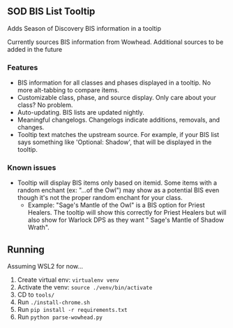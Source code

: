 ## SOD BIS List Tooltip

Adds Season of Discovery BIS information in a tooltip

Currently sources BIS information from Wowhead. Additional sources to be added in the future

### Features
* BIS information for all classes and phases displayed in a tooltip. No more alt-tabbing to compare items.
* Customizable class, phase, and source display. Only care about your class? No problem.
* Auto-updating. BIS lists are updated nightly.
* Meaningful changelogs. Changelogs indicate additions, removals, and changes.
* Tooltip text matches the upstream source. For example, if your BIS list says something like 'Optional: Shadow', that will be displayed in the tooltip.

### Known issues
* Tooltip will display BIS items only based on itemid. Some items with a random enchant (ex: "...of the Owl") may show as a potential BIS even though it's not the proper random enchant for your class.
    * Example: "Sage's Mantle of the Owl" is a BIS option for Priest Healers. The tooltip will show this correctly for Priest Healers but will also show for Warlock DPS as they want " Sage's Mantle of Shadow Wrath".

## Running

Assuming WSL2 for now...

1. Create virtual env: `virtualenv venv`
2. Activate the venv: `source ./venv/bin/activate`
3. CD to `tools/`
3. Run `./install-chrome.sh`
4. Run `pip install -r requirements.txt`
5. Run `python parse-wowhead.py`
